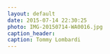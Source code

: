 ```yaml
---
layout: default
date: 2015-07-14 22:30:25
photo: IMG-20150714-WA0016.jpg
caption_header:  
caption: Tommy Lombardi
---
```

